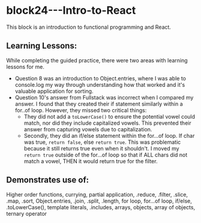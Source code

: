 # block24---Intro-to-React

This block is an introduction to functional programming and React.

## Learning Lessons:

While completing the guided practice, there were two areas with learning lessons for me.

- Question 8 was an introduction to Object.entries, where I was able to console.log my way through understanding how that worked and it's valuable application for sorting.
- Question 10's answer from Fullstack was incorrect when I compared my answer. I found that they created their if statement similarly within a for..of loop. However, they missed two critical things:
  - They did not add a `toLowerCase()` to ensure the potential vowel could match, nor did they include capitalized vowels. This prevented their answer from capturing vowels due to capitalization.
  - Secondly, they did an if/else statement within the for...of loop. If char was true, `return false`, else `return true`. This was problematic because it still returns true even when it shouldn't. I moved my `return true` outside of the for...of loop so that if ALL chars did not match a vowel, THEN it would return true for the filter.

## Demonstrates use of:

Higher order functions, currying, partial application, .reduce, .filter, .slice, .map, .sort, Object.entries, .join, .split, .length, for loop, for...of loop, if/else, .toLowerCase(), template literals, .includes, arrays, objects, array of objects, ternary operator
